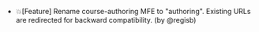- 💥[Feature] Rename course-authoring MFE to "authoring". Existing URLs are redirected for backward compatibility. (by @regisb)
